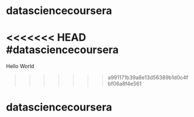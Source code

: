 # datasciencecoursera
<<<<<<< HEAD
#datasciencecoursera
=======

Hello World
>>>>>>> a991171b39a8e13d56389b1d0c4fbf06a8f4e561
# datasciencecoursera

